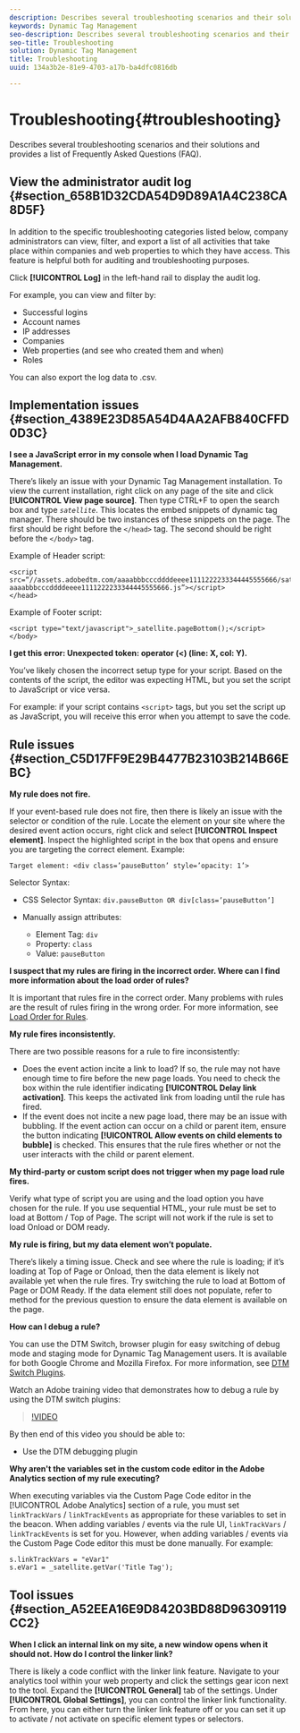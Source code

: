 ```yaml
---
description: Describes several troubleshooting scenarios and their solutions and provides a list of Frequently Asked Questions (FAQ).
keywords: Dynamic Tag Management
seo-description: Describes several troubleshooting scenarios and their solutions and provides a list of Frequently Asked Questions (FAQ).
seo-title: Troubleshooting
solution: Dynamic Tag Management
title: Troubleshooting
uuid: 134a3b2e-81e9-4703-a17b-ba4dfc0816db

---
```


# Troubleshooting{#troubleshooting}

Describes several troubleshooting scenarios and their solutions and provides a list of Frequently Asked Questions (FAQ).

## View the administrator audit log {#section_658B1D32CDA54D9D89A1A4C238CA8D5F}

In addition to the specific troubleshooting categories listed below, company administrators can view, filter, and export a list of all activities that take place within companies and web properties to which they have access. This feature is helpful both for auditing and troubleshooting purposes.

Click **[!UICONTROL Log]** in the left-hand rail to display the audit log.

For example, you can view and filter by:

* Successful logins 
* Account names 
* IP addresses 
* Companies 
* Web properties (and see who created them and when) 
* Roles

You can also export the log data to .csv.

## Implementation issues {#section_4389E23D85A54D4AA2AFB840CFFD0D3C}

**I see a JavaScript error in my console when I load Dynamic Tag Management.**

There’s likely an issue with your Dynamic Tag Management installation. To view the current installation, right click on any page of the site and click **[!UICONTROL View page source]**. Then type CTRL+F to open the search box and type *`satellite`*. This locates the embed snippets of dynamic tag manager. There should be two instances of these snippets on the page. The first should be right before the `</head>` tag. The second should be right before the `</body>` tag.

Example of Header script:

```
<script src=“//assets.adobedtm.com/aaaabbbcccddddeeee1111222233344445555666/satelliteLib-aaaabbbcccddddeeee1111222233344445555666.js”></script> 
</head> 

```

Example of Footer script:

```
<script type="text/javascript">_satellite.pageBottom();</script> 
</body> 

```

**I get this error: Unexpected token: operator (<) (line: X, col: Y).**

You’ve likely chosen the incorrect setup type for your script. Based on the contents of the script, the editor was expecting HTML, but you set the script to JavaScript or vice versa.

For example: if your script contains `<script>` tags, but you set the script up as JavaScript, you will receive this error when you attempt to save the code.

## Rule issues {#section_C5D17FF9E29B4477B23103B214B66EBC}

**My rule does not fire.**

If your event-based rule does not fire, then there is likely an issue with the selector or condition of the rule. Locate the element on your site where the desired event action occurs, right click and select **[!UICONTROL Inspect element]**. Inspect the highlighted script in the box that opens and ensure you are targeting the correct element. Example:

```
Target element: <div class=’pauseButton’ style=’opacity: 1’>
```

Selector Syntax:

* CSS Selector Syntax: `div.pauseButton OR div[class=’pauseButton’]` 
* Manually assign attributes:

    * Element Tag: `div` 
    * Property: `class` 
    * Value: `pauseButton`

**I suspect that my rules are firing in the incorrect order. Where can I find more information about the load order of rules?**

It is important that rules fire in the correct order. Many problems with rules are the result of rules firing in the wrong order. For more information, see [Load Order for Rules](../managing-resources/rules.md#concept_D355ED29DDDF4725AA201DFF0178699C).

**My rule fires inconsistently.**

There are two possible reasons for a rule to fire inconsistently:

* Does the event action incite a link to load? If so, the rule may not have enough time to fire before the new page loads. You need to check the box within the rule identifier indicating **[!UICONTROL Delay link activation]**. This keeps the activated link from loading until the rule has fired. 
* If the event does not incite a new page load, there may be an issue with bubbling. If the event action can occur on a child or parent item, ensure the button indicating **[!UICONTROL Allow events on child elements to bubble]** is checked. This ensures that the rule fires whether or not the user interacts with the child or parent element.

**My third-party or custom script does not trigger when my page load rule fires.**

Verify what type of script you are using and the load option you have chosen for the rule. If you use sequential HTML, your rule must be set to load at Bottom / Top of Page. The script will not work if the rule is set to load Onload or DOM ready.

**My rule is firing, but my data element won’t populate.**

There’s likely a timing issue. Check and see where the rule is loading; if it’s loading at Top of Page or Onload, then the data element is likely not available yet when the rule fires. Try switching the rule to load at Bottom of Page or DOM Ready. If the data element still does not populate, refer to method for the previous question to ensure the data element is available on the page.

**How can I debug a rule?**

You can use the DTM Switch, browser plugin for easy switching of debug mode and staging mode for Dynamic Tag Management users. It is available for both Google Chrome and Mozilla Firefox. For more information, see [DTM Switch Plugins](../managing-resources/plugins/c-dtm-switch-plugins.md#concept_B46CBAE51A7C47029669CF95DA8A1A98).

Watch an Adobe training video that demonstrates how to debug a rule by using the DTM switch plugins:

>[!VIDEO](https://video.tv.adobe.com/v/17169/)

By then end of this video you should be able to:

* Use the DTM debugging plugin

**Why aren't the variables set in the custom code editor in the Adobe Analytics section of my rule executing?**

When executing variables via the Custom Page Code editor in the [!UICONTROL Adobe Analytics] section of a rule, you must set `linkTrackVars` / `linkTrackEvents` as appropriate for these variables to set in the beacon. When adding variables / events via the rule UI, `linkTrackVars` / `linkTrackEvents` is set for you. However, when adding variables / events via the Custom Page Code editor this must be done manually. For example:

```
s.linkTrackVars = "eVar1" 
s.eVar1 = _satellite.getVar('Title Tag');
```

## Tool issues {#section_A52EEA16E9D84203BD88D96309119CC2}

**When I click an internal link on my site, a new window opens when it should not. How do I control the linker link?**

There is likely a code conflict with the linker link feature. Navigate to your analytics tool within your web property and click the settings gear icon next to the tool. Expand the **[!UICONTROL General]** tab of the settings. Under **[!UICONTROL Global Settings]**, you can control the linker link functionality. From here, you can either turn the linker link feature off or you can set it up to activate / not activate on specific element types or selectors. 

